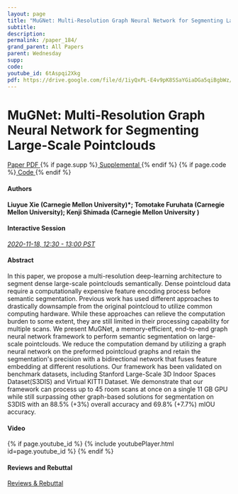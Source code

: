 ```yaml
---
layout: page
title: "MuGNet: Multi-Resolution Graph Neural Network for Segmenting Large-Scale Pointclouds"
subtitle: 
description:
permalink: /paper_184/
grand_parent: All Papers
parent: Wednesday
supp: 
code: 
youtube_id: 6tAspqi2Xkg
pdf: https://drive.google.com/file/d/1iyQxPL-E4v9pK8SSaYGiaDGa5qiBgbWz/view
---
```


# MuGNet: Multi-Resolution Graph Neural Network for Segmenting Large-Scale Pointclouds

<a href="https://drive.google.com/file/d/1iyQxPL-E4v9pK8SSaYGiaDGa5qiBgbWz/view" target="_blank" rel="noopener noreferrer" class="btn btn-blue"><i class="fa fa-file-text-o" aria-hidden="true"></i> Paper PDF </a> {% if page.supp %}<a href="" target="_blank" rel="noopener noreferrer" class="btn btn-green"><i class="fa fa-file-text-o" aria-hidden="true"></i> Supplemental </a>{% endif %} {% if page.code %}<a href="" target="_blank" rel="noopener noreferrer" class="btn"><i class="fa fa-github" aria-hidden="true"></i> Code </a>{% endif %} 

#### Authors
**Liuyue Xie (Carnegie Mellon University)*; Tomotake Furuhata (Carnegie Mellon University); Kenji Shimada (Carnegie Mellon University	)**

#### Interactive Session
<a href="https://pheedloop.com/corl2020/virtual/?page=sessions&section=SESE3Q9LQHAY0XN4Z" target="_blank" rel="noopener noreferrer"><em>2020-11-18, 12:30 - 13:00 PST </em></a>

#### Abstract
In this paper, we propose a multi-resolution deep-learning architecture to segment dense large-scale pointclouds semantically. Dense pointcloud data require a computationally expensive feature encoding process before semantic segmentation. Previous work has used different approaches to drastically downsample from the original pointcloud to utilize common computing hardware. While these approaches can relieve the computation burden to some extent, they are still limited in their processing capability for multiple scans. We present MuGNet, a memory-efficient, end-to-end graph neural network framework to perform semantic segmentation on large-scale pointclouds. We reduce the computation demand by utilizing a graph neural network on the preformed pointcloud graphs and retain the segmentation's precision with a bidirectional network that fuses feature embedding at different resolutions. Our framework has been validated on benchmark datasets, including Stanford Large-Scale 3D Indoor Spaces Dataset(S3DIS) and Virtual KITTI Dataset. We demonstrate that our framework can process up to 45 room scans at once on a single 11 GB GPU while still surpassing other graph-based solutions for segmentation on S3DIS with an 88.5% (+3%) overall accuracy and 69.8% (+7.7%) mIOU accuracy.

#### Video
{% if page.youtube_id %}
{% include youtubePlayer.html id=page.youtube_id %}
{% endif %}

#### Reviews and Rebuttal
<a href="https://drive.google.com/file/d/1lL-28QlxYVF1-34ZILzB2u7DgB3BIjj4/view" target="_blank" rel="noopener noreferrer" class="btn btn-purple"><i class="fa fa-pencil-square-o" aria-hidden="true"></i> Reviews & Rebuttal </a>

